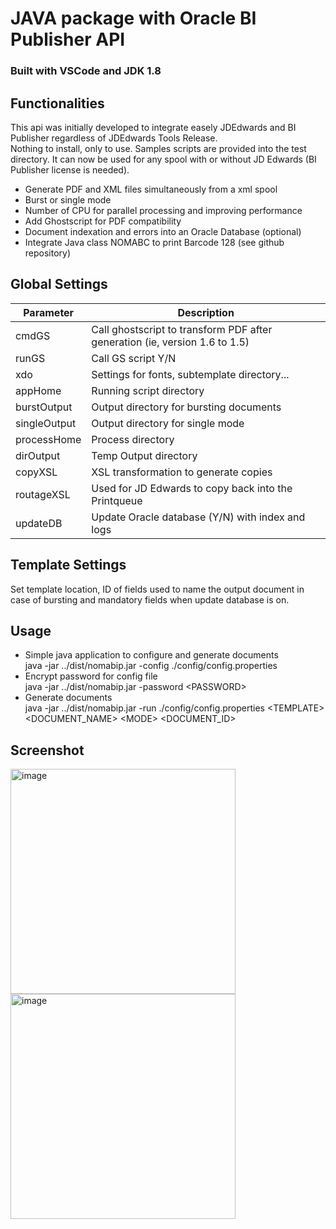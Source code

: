 # JAVA package with Oracle BI Publisher API
### Built with VSCode and JDK 1.8

## Functionalities
This api was initially developed to integrate easely JDEdwards and BI Publisher regardless of JDEdwards Tools Release.\
Nothing to install, only to use. Samples scripts are provided into the test directory. It can now be used for any spool with or without JD Edwards (BI Publisher license is needed).
- Generate PDF and XML files simultaneously from a xml spool
- Burst or single mode
- Number of CPU for parallel processing and improving performance
- Add Ghostscript for PDF compatibility
- Document indexation and errors into an Oracle Database (optional)
- Integrate Java class NOMABC to print Barcode 128 (see github repository)

## Global Settings

| Parameter     | Description                       |
| ---           | ---                               |
| cmdGS         | Call ghostscript to transform PDF after generation (ie, version 1.6 to 1.5)   |
| runGS         | Call GS script Y/N |
| xdo           | Settings for fonts, subtemplate directory... |
| appHome       | Running script directory  |
| burstOutput   | Output directory for bursting documents    |
| singleOutput  | Output directory for single mode  |
| processHome   | Process directory    |
| dirOutput     | Temp Output directory    |
| copyXSL       | XSL transformation to generate copies |
| routageXSL    | Used for JD Edwards to copy back into the Printqueue   |
| updateDB      | Update Oracle database (Y/N) with index and logs  |


## Template Settings

Set template location, ID of fields used to name the output document in case of bursting and mandatory fields when update database is on.

## Usage

- Simple java application to configure and generate documents\
java -jar ../dist/nomabip.jar -config ./config/config.properties
- Encrypt password for config file\
java -jar ../dist/nomabip.jar -password \<PASSWORD>
- Generate documents\
java -jar ../dist/nomabip.jar -run ./config/config.properties \<TEMPLATE> \<DOCUMENT_NAME> \<MODE> \<DOCUMENT_ID> 

## Screenshot

<img width="360" alt="image" src="https://user-images.githubusercontent.com/11517744/154859158-ff1b3ce5-90d0-4f2a-81f9-9bf3f6ff7210.png">

<img width="360" alt="image" src="https://user-images.githubusercontent.com/11517744/154859221-209856d4-a922-404b-8fa7-56fecc305a58.png">

